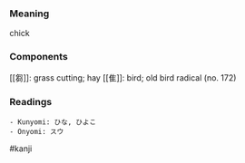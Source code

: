 ### Meaning

chick

### Components

[[芻]]: grass cutting; hay [[隹]]: bird; old bird radical (no. 172)

### Readings

```
- Kunyomi: ひな, ひよこ
- Onyomi: スウ
```

#kanji